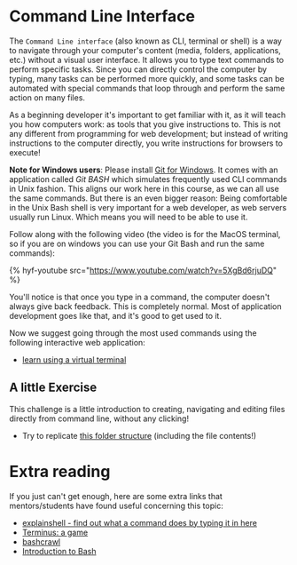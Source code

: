 # Command Line Interface

The `Command Line interface` (also known as CLI, terminal or shell) is a way to navigate through your computer's content (media, folders, applications, etc.) without a visual user interface. It allows you to type text commands to perform specific tasks. Since you can directly control the computer by typing, many tasks can be performed more quickly, and some tasks can be automated with special commands that loop through and perform the same action on many files.

As a beginning developer it's important to get familiar with it, as it will teach you how computers work: as tools that you give instructions to. This is not any different from programming for web development; but instead of writing instructions to the computer directly, you write instructions for browsers to execute!

**Note for Windows users**: Please install [Git for Windows](https://gitforwindows.org). It comes with an application called _Git BASH_ which simulates frequently used CLI commands in Unix fashion. This aligns our work here in this course, as we can all use the same commands. But there is an even bigger reason: Being comfortable in the Unix Bash shell is very important for a web developer, as web servers usually run Linux. Which means you will need to be able to use it.

Follow along with the following video (the video is for the MacOS terminal, so if you are on windows you can use your Git Bash and run the same commands):

{% hyf-youtube src="https://www.youtube.com/watch?v=5XgBd6rjuDQ" %}

You'll notice is that once you type in a command, the computer doesn't always give back feedback. This is completely normal. Most of application development goes like that, and it's good to get used to it.

Now we suggest going through the most used commands using the following interactive web application:

- [learn using a virtual terminal](https://shubhamrath.dev/lterm/)

## A little Exercise

This challenge is a little introduction to creating, navigating and editing files directly from command line, without any clicking!

- Try to replicate [this folder structure](https://github.com/HackYourFutureBelgium/replicate-this-from-command-line) (including the file contents!)

# Extra reading

If you just can't get enough, here are some extra links that mentors/students have found useful concerning this topic:

- [explainshell - find out what a command does by typing it in here](https://explainshell.com/)
- [Terminus: a game](https://web.mit.edu/mprat/Public/web/Terminus/Web/main.html)
- [bashcrawl](https://gitlab.com/slackermedia/bashcrawl#try-it-online-with-mybinder)
- [Introduction to Bash](https://www.youtube.com/watch?v=BFMyUgF6I8Y)
